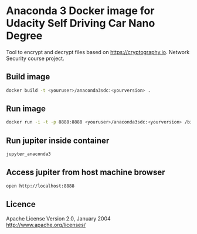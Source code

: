 # Anaconda 3 Docker image for Udacity Self Driving Car Nano Degree
Tool to encrypt and decrypt files based on https://cryptography.io.
Network Security course project.

## Build image  
```bash
docker build -t <youruser>/anaconda3sdc:<yourversion> .
```

## Run image  
```bash
docker run -i -t -p 8888:8888 <youruser>/anaconda3sdc:<yourversion> /bin/bash
```

## Run jupiter inside container  
```bash
jupyter_anaconda3
```

## Access jupiter from host machine browser  
```bash
open http://localhost:8888
```

## Licence
Apache License Version 2.0, January 2004 http://www.apache.org/licenses/
